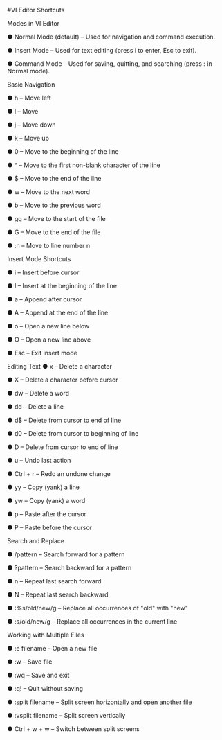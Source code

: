 #VI Editor Shortcuts

Modes in VI Editor

● Normal Mode (default) – Used for navigation and command execution.

● Insert Mode – Used for text editing (press i to enter, Esc to exit).

● Command Mode – Used for saving, quitting, and searching (press : in Normal mode).

Basic Navigation

● h – Move left

● l – Move 

● j – Move down

● k – Move up

● 0 – Move to the beginning of the line

● ^ – Move to the first non-blank character of the line

● $ – Move to the end of the line

● w – Move to the next word

● b – Move to the previous word

● gg – Move to the start of the file

● G – Move to the end of the file

● :n – Move to line number n

Insert Mode Shortcuts

● i – Insert before cursor

● I – Insert at the beginning of the line

● a – Append after cursor

● A – Append at the end of the line

● o – Open a new line below

● O – Open a new line above

● Esc – Exit insert mode

Editing Text
● x – Delete a character

● X – Delete a character before cursor

● dw – Delete a word

● dd – Delete a line

● d$ – Delete from cursor to end of line

● d0 – Delete from cursor to beginning of line

● D – Delete from cursor to end of line

● u – Undo last action

● Ctrl + r – Redo an undone change

● yy – Copy (yank) a line

● yw – Copy (yank) a word

● p – Paste after the cursor

● P – Paste before the cursor

Search and Replace

● /pattern – Search forward for a pattern

● ?pattern – Search backward for a pattern

● n – Repeat last search forward

● N – Repeat last search backward

● :%s/old/new/g – Replace all occurrences of "old" with "new"

● :s/old/new/g – Replace all occurrences in the current line

Working with Multiple Files

● :e filename – Open a new file

● :w – Save file

● :wq – Save and exit

● :q! – Quit without saving

● :split filename – Split screen horizontally and open another file

● :vsplit filename – Split screen vertically

● Ctrl + w + w – Switch between split screens




